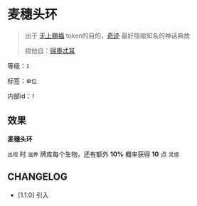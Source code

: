 # 麦穗头环

> 出于 [无上赐福](无上赐福.md) token的目的，[奇迹](../卡牌组/奇迹.md) 最好隐喻知名的神话典故
> 
> 捏他自：[得墨忒耳](https://zh.wikipedia.org/wiki/%E5%BE%97%E5%A2%A8%E5%BF%92%E8%80%B3)

等级：`1`

标签：`单位`

内部id：`?`

## 效果

**麦穗头环**

`出现` 时 `滋养` 牌库每个生物，还有额外 **10%** 概率获得 **10** 点 `灵感`

## CHANGELOG

- [1.1.0] 引入
